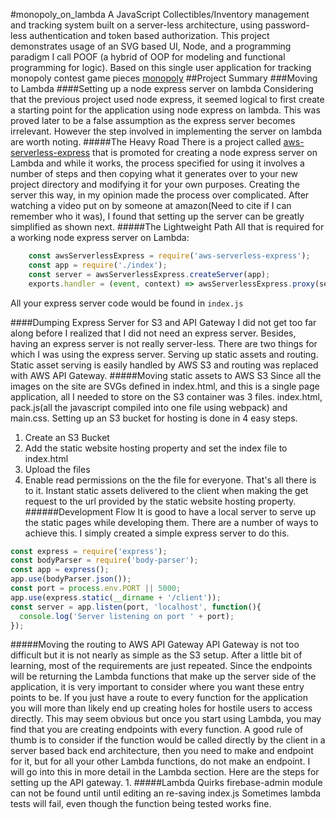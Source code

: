 #monopoly_on_lambda
A JavaScript Collectibles/Inventory management and tracking system built on a server-less architecture, using password-less authentication and token based authorization. This project demonstrates usage of an SVG based UI, Node, and a programming paradigm I call POOF (a hybrid of OOP for modeling and functional programming for logic).
Based on this single user application for tracking monopoly contest game pieces [monopoly](https://github.com/dcorns/monopoly_give_away)
##Project Summary
###Moving to Lambda
####Setting up a node express server on lambda
Considering that the previous project used node express, it seemed logical to first create a starting point for the application using node express on lambda. This was proved later to be a false assumption as the express server becomes irrelevant. However the step involved in implementing the server on lambda are worth noting.
#####The Heavy Road
There is a project called [aws-serverless-express](https://github.com/awslabs/aws-serverless-express) that is promoted for creating a node express server on Lambda and while it works, the process specified for using it involves a number of steps and then copying what it generates over to your new project directory and modifying it for your own purposes. Creating the server this way, in my opinion made the process over complicated. After watching a video put on by someone at amazon(Need to cite if I can remember who it was), I found that setting up the server can be greatly simplified as shown next.
#####The Lightweight Path
All that is required for a working node express server on Lambda:
```javascript
    const awsServerlessExpress = require('aws-serverless-express');
    const app = require('./index');
    const server = awsServerlessExpress.createServer(app);
    exports.handler = (event, context) => awsServerlessExpress.proxy(server, event, context);
```
All your express server code would be found in `index.js`

####Dumping Express Server for S3 and API Gateway
I did not get too far along before I realized that I did not need an express server. Besides, having an express server is not really server-less. There are two things for which I was using the express server. Serving up static assets and routing. Static asset serving is easily handled by AWS S3 and routing was replaced with AWS API Gateway.
#####Moving static assets to AWS S3
Since all the images on the site are SVGs defined in index.html, and this is a single page application, all I needed to store on the S3 container was 3 files. index.html, pack.js(all the javascript compiled into one file using webpack) and main.css. Setting up an S3 bucket for hosting is done in 4 easy steps.
1. Create an S3 Bucket
2. Add the static website hosting property and set the index file to index.html
3. Upload the files
4. Enable read permissions on the the file for everyone.
That's all there is to it. Instant static assets delivered to the client when making the get request to the url provided by the static website hosting property.
######Development Flow
It is good to have a local server to serve up the static pages while developing them. There are a number of ways to achieve this. I simply created a simple express server to do this.
```javascript
const express = require('express');
const bodyParser = require('body-parser');
const app = express();
app.use(bodyParser.json());
const port = process.env.PORT || 5000;
app.use(express.static(__dirname + '/client'));
const server = app.listen(port, 'localhost', function(){
  console.log('Server listening on port ' + port);
});
```
#####Moving the routing to AWS API Gateway
API Gateway is not too difficult but it is not nearly as simple as the S3 setup. After a little bit of learning, most of the requirements are just repeated. Since the endpoints will be returning the Lambda functions that make up the server side of the application, it is very important to consider where you want these entry points to be. If you just have a route to every function for the application you will more than likely end up creating holes for hostile users to access directly. This may seem obvious but once you start using Lambda, you may find that you are creating endpoints with every function. A good rule of thumb is to consider if the function would be called directly by the client in a server based back end architecture, then you need to make and endpoint for it, but for all your other Lambda functions, do not make an endpoint. I will go into this in more detail in the Lambda section. Here are the steps for setting up the API gateway.
1.
#####Lambda Quirks
firebase-admin module can not be found until until editing an re-saving index.js
Sometimes lambda tests will fail, even though the function being tested works fine.
